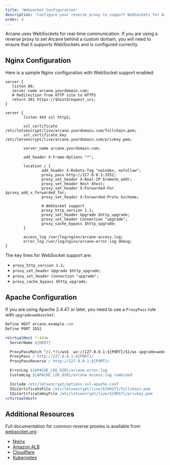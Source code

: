 ```yaml
---
title: 'Websocket Configuration'
description: 'Configure your reverse proxy to support WebSockets for Arcane.'
order: 4
---
```


<script lang="ts">
import { Link } from '$lib/components/ui/link/index.js';
</script>

Arcane uses WebSockets for real-time communication. If you are using a reverse proxy to set Arcane behind a custom domain, you will need to ensure that it supports WebSockets and is configured correctly.

## Nginx Configuration

Here is a sample Nginx configuration with WebSocket support enabled:

```nginxconf
server {
   listen 80;
   server_name arcane.yourdomain.com;
   # Redirection from HTTP site to HTTPS
   return 301 https://$host$request_uri;
}

server {
        listen 443 ssl http2;

        ssl_certificate        /etc/letsencrypt/live/arcane.yourdomain.com/fullchain.pem;
        ssl_certificate_key    /etc/letsencrypt/live/arcane.yourdomain.com/privkey.pem;

        server_name arcane.yourdomain.com;

        add_header X-Frame-Options "*";

        location / {
                add_header X-Robots-Tag "noindex, nofollow";
                proxy_pass http://127.0.0.1:3552;
                proxy_set_header X-Real-IP $remote_addr;
                proxy_set_header Host $host;
                proxy_set_header X-Forwarded-For $proxy_add_x_forwarded_for;
                proxy_set_header X-Forwarded-Proto $scheme;

                # WebSocket support
                proxy_http_version 1.1;
                proxy_set_header Upgrade $http_upgrade;
                proxy_set_header Connection "upgrade";
                proxy_cache_bypass $http_upgrade;
        }

        access_log /var/log/nginx/arcane-access.log;
        error_log /var/log/nginx/arcane-error.log debug;
}
```

The key lines for WebSocket support are:
- `proxy_http_version 1.1;`
- `proxy_set_header Upgrade $http_upgrade;`
- `proxy_set_header Connection "upgrade";`
- `proxy_cache_bypass $http_upgrade;`

## Apache Configuration

If you are using Apache 2.4.47 or later, you need to use a `ProxyPass` rule with `upgrade=websocket`:

```apache
Define HOST arcane.example.com
Define PORT 3552

<VirtualHost *:443>
  ServerName ${HOST}

  ProxyPassMatch ^/(.*)\/ws$  ws://127.0.0.1:${PORT}/$1/ws upgrade=websocket
  ProxyPass / http://127.0.0.1:${PORT}/
  ProxyPassReverse / http://127.0.0.1:${PORT}/

  ErrorLog ${APACHE_LOG_DIR}/arcane.error.log
  CustomLog ${APACHE_LOG_DIR}/arcane.access.log combined

  Include /etc/letsencrypt/options-ssl-apache.conf
  SSLCertificateFile /etc/letsencrypt/live/${HOST}/fullchain.pem
  SSLCertificateKeyFile /etc/letsencrypt/live/${HOST}/privkey.pem
</VirtualHost>
```

## Additional Resources

Full documentation for common reverse proxies is available from [websocket.org](https://websocket.org/):
- [Nginx](https://websocket.org/guides/infrastructure/nginx/)
- [Amazon ALB](https://websocket.org/guides/infrastructure/aws/alb/)
- [Cloudflare](https://websocket.org/guides/infrastructure/cloudflare/)
- [Kubernetes](https://websocket.org/guides/infrastructure/kubernetes/)
